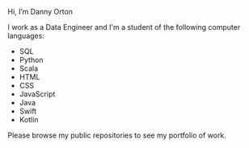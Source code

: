 Hi, I’m Danny Orton

I work as a Data Engineer and I'm a student of the following computer languages:

* SQL
* Python
* Scala
* HTML
* CSS
* JavaScript
* Java
* Swift
* Kotlin

Please browse my public repositories to see my portfolio of work.
